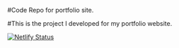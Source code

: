 #Code Repo for portfolio site.

#This is the project I developed for my portfolio website.

[![Netlify Status](https://api.netlify.com/api/v1/badges/0b05f0b5-39e1-4005-979b-a7ffbbd1d0a3/deploy-status)](https://app.netlify.com/sites/doneddy/deploys)
